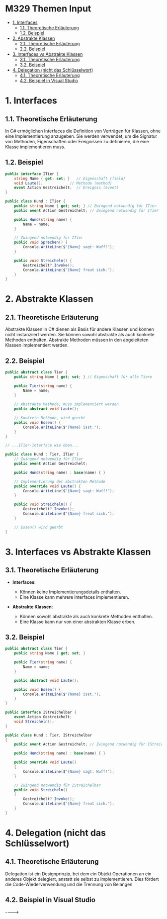 # M329 Themen Input <!-- omit in toc -->

- [1. Interfaces](#1-interfaces)
  - [1.1. Theoretische Erläuterung](#11-theoretische-erläuterung)
  - [1.2. Beispiel](#12-beispiel)
- [2. Abstrakte Klassen](#2-abstrakte-klassen)
  - [2.1. Theoretische Erläuterung](#21-theoretische-erläuterung)
  - [2.2. Beispiel](#22-beispiel)
- [3. Interfaces vs Abstrakte Klassen](#3-interfaces-vs-abstrakte-klassen)
  - [3.1. Theoretische Erläuterung](#31-theoretische-erläuterung)
  - [3.2. Beispiel](#32-beispiel)
- [4. Delegation (nicht das Schlüsselwort)](#4-delegation-nicht-das-schlüsselwort)
  - [4.1. Theoretische Erläuterung](#41-theoretische-erläuterung)
  - [4.2. Beispiel in Visual Studio](#42-beispiel-in-visual-studio)

# 1. Interfaces

## 1.1. Theoretische Erläuterung

In C# ermöglichen Interfaces die Definition von Verträgen für Klassen, ohne eine Implementierung anzugeben. Sie werden verwendet, um die Signatur von Methoden, Eigenschaften oder Ereignissen zu definieren, die eine Klasse implementieren muss.

## 1.2. Beispiel

```csharp
public interface ITier {
    string Name { get; set; }   // Eigenschaft (field)
    void Laute();            // Methode (method)
    event Action Gestreichelt;  // Ereignis (event)
}

public class Hund : ITier {
    public string Name { get; set; } // Zwingend notwendig für ITier
    public event Action Gestreichelt; // Zwingend notwendig für ITier

    public Hund(string name) {
        Name = name;
    }

    // Zwingend notwendig für ITier
    public void Sprechen() {
        Console.WriteLine($"{Name} sagt: Wuff!");
    }

    public void Streicheln() {
        Gestreichelt?.Invoke();
        Console.WriteLine($"{Name} freut sich.");
    }
}
```

# 2. Abstrakte Klassen

## 2.1. Theoretische Erläuterung

Abstrakte Klassen in C# dienen als Basis für andere Klassen und können nicht instanziiert werden. Sie können sowohl abstrakte als auch konkrete Methoden enthalten. Abstrakte Methoden müssen in den abgeleiteten Klassen implementiert werden.

## 2.2. Beispiel

```csharp
public abstract class Tier {
    public string Name { get; set; } // Eigenschaft für alle Tiere

    public Tier(string name) {
        Name = name;
    }
    
    // Abstrakte Methode, muss implementiert werden
    public abstract void Laute(); 

    // Konkrete Methode, wird geerbt
    public void Essen() {
        Console.WriteLine($"{Name} isst.");
    }
}

// ...ITier-Interface wie oben...

public class Hund : Tier, ITier {
    // Zwingend notwendig für ITier
    public event Action Gestreichelt; 

    public Hund(string name) : base(name) { } 

    // Implementierung der abstrakten Methode
    public override void Laute() {
        Console.WriteLine($"{Name} sagt: Wuff!");
    }

    public void Streicheln() {
        Gestreichelt?.Invoke();
        Console.WriteLine($"{Name} freut sich.");
    }

    // Essen() wird geerbt
}
```

# 3. Interfaces vs Abstrakte Klassen

## 3.1. Theoretische Erläuterung

- **Interfaces**:
  - Können keine Implementierungsdetails enthalten.
  - Eine Klasse kann mehrere Interfaces implementieren.

- **Abstrakte Klassen**:
  - Können sowohl abstrakte als auch konkrete Methoden enthalten.
  - Eine Klasse kann nur von einer abstrakten Klasse erben.

## 3.2. Beispiel

```csharp
public abstract class Tier {
    public string Name { get; set; }

    public Tier(string name) {
        Name = name;
    }

    public abstract void Laute();

    public void Essen() {
        Console.WriteLine($"{Name} isst.");
    }
}

public interface IStreichelbar {
    event Action Gestreichelt;
    void Streicheln();
}

public class Hund : Tier, IStreichelbar
{
    public event Action Gestreichelt; // Zwingend notwendig für IStreichelbar

    public Hund(string name) : base(name) { }

    public override void Laute()
    {
        Console.WriteLine($"{Name} sagt: Wuff!");
    }

    // Zwingend notwendig für IStreichelbar
    public void Streicheln()
    {
        Gestreichelt?.Invoke();
        Console.WriteLine($"{Name} freut sich.");
    }
}
```

# 4. Delegation (nicht das Schlüsselwort)

## 4.1. Theoretische Erläuterung

Delegation ist ein Designprinzip, bei dem ein Objekt Operationen an ein anderes Objekt delegiert, anstatt sie selbst zu implementieren. Dies fördert die Code-Wiederverwendung und die Trennung von Belangen

## 4.2. Beispiel in Visual Studio
 ---->